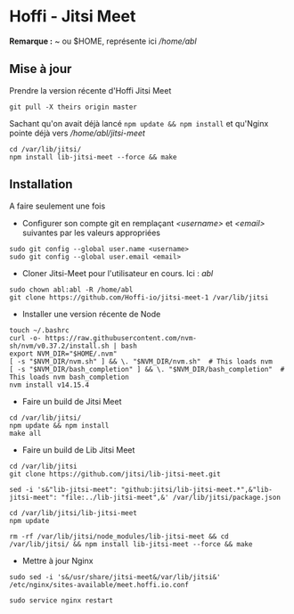 # Hoffi - Jitsi Meet

**Remarque :** ~ ou $HOME, représente ici _/home/abl_

## Mise à jour

Prendre la version récente d'Hoffi Jitsi Meet

```
git pull -X theirs origin master
```

Sachant qu'on avait déjà lancé `npm update && npm install` et qu'Nginx pointe déjà vers _/home/abl/jitsi-meet_

```
cd /var/lib/jitsi/
npm install lib-jitsi-meet --force && make
```

## Installation

A faire seulement une fois

- Configurer son compte git en remplaçant _&lt;username&gt;_ et _&lt;email&gt;_ suivantes par les valeurs appropriées

```
sudo git config --global user.name <username>
sudo git config --global user.email <email>
```

- Cloner Jitsi-Meet pour l'utilisateur en cours. Ici : _abl_

```
sudo chown abl:abl -R /home/abl
git clone https://github.com/Hoffi-io/jitsi-meet-1 /var/lib/jitsi
```

- Installer une version récente de Node

```
touch ~/.bashrc
curl -o- https://raw.githubusercontent.com/nvm-sh/nvm/v0.37.2/install.sh | bash
export NVM_DIR="$HOME/.nvm"
[ -s "$NVM_DIR/nvm.sh" ] && \. "$NVM_DIR/nvm.sh"  # This loads nvm
[ -s "$NVM_DIR/bash_completion" ] && \. "$NVM_DIR/bash_completion"  # This loads nvm bash_completion
nvm install v14.15.4
```

- Faire un build de Jitsi Meet

```
cd /var/lib/jitsi/
npm update && npm install
make all
```

- Faire un build de Lib Jitsi Meet

```
cd /var/lib/jitsi
git clone https://github.com/jitsi/lib-jitsi-meet.git

sed -i 's&"lib-jitsi-meet": "github:jitsi/lib-jitsi-meet.*",&"lib-jitsi-meet": "file:../lib-jitsi-meet",&' /var/lib/jitsi/package.json

cd /var/lib/jitsi/lib-jitsi-meet
npm update

rm -rf /var/lib/jitsi/node_modules/lib-jitsi-meet && cd /var/lib/jitsi/ && npm install lib-jitsi-meet --force && make
```

- Mettre à jour Nginx

```
sudo sed -i 's&/usr/share/jitsi-meet&/var/lib/jitsi&' /etc/nginx/sites-available/meet.hoffi.io.conf

sudo service nginx restart
```
